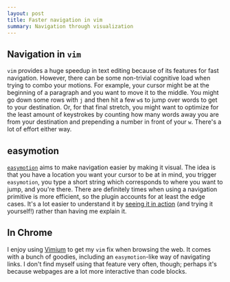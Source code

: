```yaml
---
layout: post
title: Faster navigation in vim
summary: Navigation through visualization
---
```

## Navigation in `vim`
`vim` provides a huge speedup in text editing because of its features for fast navigation. However, there can be some non-trivial cognitive load when trying to combo your motions. For example, your cursor might be at the beginning of a paragraph and you want to move it to the middle. You might go down some rows with `j` and then hit a few `w`s to jump over words to get to your destination. Or, for that final stretch, you might want to optimize for the least amount of keystrokes by counting how many words away you are from your destination and prepending a number in front of your `w`. There's a lot of effort either way.

## easymotion
[`easymotion`](https://github.com/easymotion/vim-easymotion) aims to make navigation easier by making it visual. The idea is that you have a location you want your cursor to be at in mind, you trigger `easymotion`, you type a short string which corresponds to where you want to jump, and you're there. There are definitely times when using a navigation primitive is more efficient, so the plugin accounts for at least the edge cases. It's a lot easier to understand it by [seeing it in action](https://github.com/easymotion/vim-easymotion) (and trying it yourself!) rather than having me explain it.

## In Chrome
I enjoy using [Vimium](https://chrome.google.com/webstore/detail/vimium/dbepggeogbaibhgnhhndojpepiihcmeb?hl=en) to get my `vim` fix when browsing the web. It comes with a bunch of goodies, including an `easymotion`-like way of navigating links. I don't find myself using that feature very often, though; perhaps it's because webpages are a lot more interactive than code blocks.
